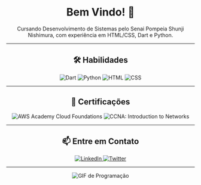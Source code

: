 <h1 align="center">Bem Vindo! 🖖 </h1>

<p align="center">Cursando Desenvolvimento de Sistemas pelo Senai Pompeia Shunji Nishimura, com experiência em HTML/CSS, Dart e Python.</p>

---

<h2 align="center">🛠️ Habilidades</h2>

<p align="center">
  <img src="https://img.shields.io/badge/Dart-0175C2?style=for-the-badge&logo=dart&logoColor=white" alt="Dart">
  <img src="https://img.shields.io/badge/Python-3776AB?style=for-the-badge&logo=python&logoColor=white" alt="Python">
  <img src="https://img.shields.io/badge/HTML-E34F26?style=for-the-badge&logo=html5&logoColor=white" alt="HTML">
  <img src="https://img.shields.io/badge/CSS-1572B6?style=for-the-badge&logo=css3&logoColor=white" alt="CSS">
</p>

---

<h2 align="center">📜 Certificações</h2>

<p align="center">
  <img src="https://img.shields.io/badge/AWS%20Academy%20Graduate-AWS%20Academy%20Cloud%20Foundations-232F3E?style=for-the-badge&logo=amazon-aws&logoColor=white" alt="AWS Academy Cloud Foundations">
  <img src="https://img.shields.io/badge/Cisco-CCNA%3A%20Introduction%20to%20Networks-1A1A1A?style=for-the-badge&logo=cisco&logoColor=white" alt="CCNA: Introduction to Networks">
</p>

---

<h2 align="center">📫 Entre em Contato</h2>

<p align="center">
  <a href="https://www.linkedin.com/in/seu_perfil">
    <img src="https://img.shields.io/badge/LinkedIn-blue?style=for-the-badge&logo=linkedin&logoColor=white" alt="LinkedIn">
  </a>
  <a href="https://twitter.com/seu_perfil">
    <img src="https://img.shields.io/badge/Twitter-1DA1F2?style=for-the-badge&logo=twitter&logoColor=white" alt="Twitter">
  </a>
</p>

---

<p align="center">
  <img src="https://media.giphy.com/media/M9gbBd9nbDrOTu1Mqx/giphy.gif" alt="GIF de Programação">
</p>
